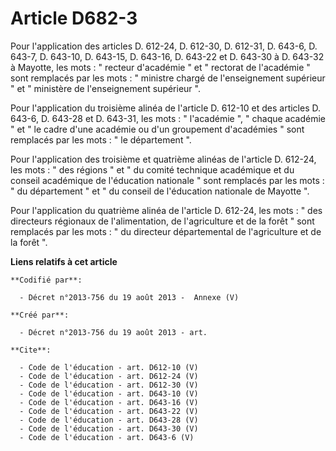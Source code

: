 # Article D682-3

Pour l'application des articles D. 612-24, D. 612-30, D. 612-31, D. 643-6, D. 643-7, D. 643-10, D. 643-15, D. 643-16, D.
643-22 et D. 643-30 à D. 643-32 à Mayotte, les mots : " recteur d'académie " et " rectorat de l'académie " sont remplacés par
les mots : " ministre chargé de l'enseignement supérieur " et " ministère de l'enseignement supérieur ". 

Pour l'application du troisième alinéa de l'article D. 612-10 et des articles D. 643-6, D. 643-28 et D. 643-31, les mots : "
l'académie ", " chaque académie " et " le cadre d'une académie ou d'un groupement d'académies " sont remplacés par les mots :
" le département ". 

Pour l'application des troisième et quatrième alinéas de l'article D. 612-24, les mots : " des régions " et " du comité
technique académique et du conseil académique de l'éducation nationale " sont remplacés par les mots : " du département " et
" du conseil de l'éducation nationale de Mayotte ". 

Pour l'application du quatrième alinéa de l'article D. 612-24, les mots : " des directeurs régionaux de l'alimentation, de
l'agriculture et de la forêt " sont remplacés par les mots : " du directeur départemental de l'agriculture et de la forêt ".

**Liens relatifs à cet article**

	**Codifié par**:

	  - Décret n°2013-756 du 19 août 2013 -  Annexe (V)

	**Créé par**:

	  - Décret n°2013-756 du 19 août 2013 - art.

	**Cite**:

	  - Code de l'éducation - art. D612-10 (V)
	  - Code de l'éducation - art. D612-24 (V)
	  - Code de l'éducation - art. D612-30 (V)
	  - Code de l'éducation - art. D643-10 (V)
	  - Code de l'éducation - art. D643-16 (V)
	  - Code de l'éducation - art. D643-22 (V)
	  - Code de l'éducation - art. D643-28 (V)
	  - Code de l'éducation - art. D643-30 (V)
	  - Code de l'éducation - art. D643-6 (V)
